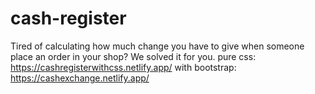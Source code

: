 # cash-register
Tired of calculating how much change you have to give when someone place an order in your shop? We solved it for you.
pure css: https://cashregisterwithcss.netlify.app/
with bootstrap: https://cashexchange.netlify.app/
